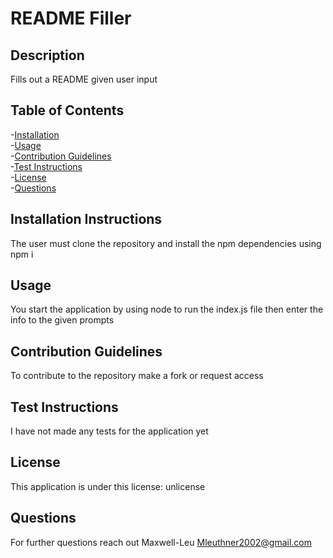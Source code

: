 # README Filler 

## Description

Fills out a README given user input

## Table of Contents

-[Installation](#installation)\
-[Usage](#usage)\
-[Contribution Guidelines](#contribution_guidelines)\
-[Test Instructions](#test_instructions)\
-[License](#license)\
-[Questions](#Questions)
## Installation Instructions

The user must clone the repository and install the npm dependencies using npm i

## Usage

You start the application by using node to run the index.js file then enter the info to the given prompts

## Contribution Guidelines

To contribute to the repository make a fork or request access

## Test Instructions

I have not made any tests for the application yet

## License

This application is under this license: unlicense


## Questions

For further questions reach out
Maxwell-Leu
Mleuthner2002@gmail.com
